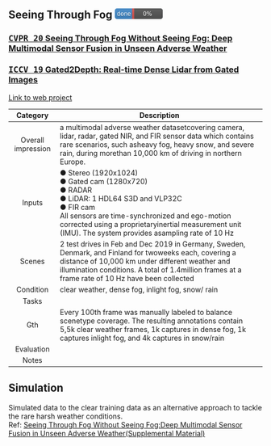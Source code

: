 <!-- CSS -->
<link rel="stylesheet" style="text/css" href="../styles.css">
<!--     -->

## Seeing Through Fog <img src="../doc/0.png" width="95">
### [<kbd>CVPR 20</kbd> Seeing Through Fog Without Seeing Fog: Deep Multimodal Sensor Fusion in Unseen Adverse Weather](https://www.cs.princeton.edu/~fheide/AdverseWeatherFusion/) 

### [<kbd>ICCV 19</kbd> Gated2Depth: Real-time Dense Lidar from Gated Images](https://arxiv.org/pdf/1902.04997.pdf)

[Link to web project](https://www.cs.princeton.edu/~fheide/AdverseWeatherFusion/)


| Category | Description |
| :--: | -- |
| Overall impression | a  multimodal  adverse  weather  datasetcovering camera, lidar, radar, gated NIR, and FIR sensor data which contains rare scenarios, such asheavy fog, heavy snow, and severe rain, during morethan 10,000 km of driving in northern Europe. |
| Inputs | ● Stereo (1920x1024) <br/> ● Gated cam (1280x720) <br/> ● RADAR <br/> ● LiDAR: 1 HDL64 S3D and VLP32C <br/> ● FIR cam<br/> All  sensors  are  time-synchronized and ego-motion corrected using a proprietaryinertial  measurement  unit  (IMU).  The  system  provides  asampling rate of 10 Hz | 
| Scenes | 2 test drives in Feb and Dec 2019 in Germany, Sweden, Denmark, and Finland for twoweeks  each,  covering  a  distance  of  10,000 km  under  different weather and illumination conditions.  A total of 1.4million frames at a frame rate of 10 Hz have been collected |
| Condition | clear weather, dense fog, inlight fog, snow/ rain | 
| Tasks |  |
| Gth | Every 100th frame was manually labeled to balance scenetype coverage. The resulting annotations contain 5,5k clear weather  frames,  1k  captures  in  dense  fog,  1k  captures  inlight fog, and 4k captures in snow/rain |
| Evaluation |  |
| Notes |  |


## Simulation 
Simulated data to the clear training data as an alternative approach to tackle the rare harsh weather conditions.   
Ref: [Seeing Through Fog Without Seeing Fog:Deep Multimodal Sensor Fusion in Unseen Adverse Weather(Supplemental Material)](https://www.cs.princeton.edu/~fheide/AdverseWeatherFusion/figures/AdverseWeatherFusion_Supplement.pdf)